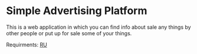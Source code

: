 # Simple Advertising Platform

This is a web application in which you can find info about sale any things by other people or put up for sale some of your things.

Requirments: [RU](/Documents/SRS.md)
